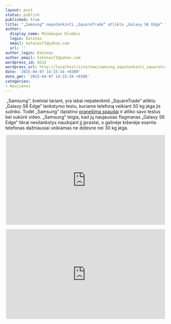 ```yaml
---
layout: post
status: publish
published: true
title: "„Samsung“ nepatenkinti „SquareTrade“ atliktu „Galaxy S6 Edge“ lankstymo testu"
author:
  display_name: Mindaugas Klumbis
  login: Katonas
  email: katonasf1@yahoo.com
  url: ''
author_login: Katonas
author_email: katonasf1@yahoo.com
wordpress_id: 8532
wordpress_url: http://localhost/site/new/samsung_nepatenkinti_squaretrade_atliktu_galaxy_s6_edge_lankstymo_testu/
date: '2015-04-07 14:15:34 +0300'
date_gmt: '2015-04-07 14:15:34 +0300'
categories:
- Naujienos
---
```

<p>
	&nbsp;&bdquo;Samsung&ldquo;, &scaron;velniai tariant, yra labai nepatenkinti &bdquo;SquareTrade&ldquo; atliktu &bdquo;Galaxy S6 Edge&ldquo; lankstymo testu, kuriame telefoną veikiant 50 kg jėga jis sulinko. Todėl &bdquo;Samsung&ldquo; i&scaron;platino <u><a href="http://global.samsungtomorrow.com/the-official-statement-on-the-smartphone-durability-test-result-conducted-by-squaretrade/">prane&scaron;imą spaudai</a></u> ir atliko savo testus bei sukūrė video. &bdquo;Samsung&ldquo; teigia, kad jų naujausias flagmanas &bdquo;Galaxy S6 Edge&ldquo; tikrai nesilankstys naudojant jį įprastai, o galinėje ki&scaron;enėje esantis telefonas dažniausiai veikiamas ne didesne nei 30 kg jėga.</p>
<p style="text-align: center;">
	<iframe allowfullscreen="" frameborder="0" height="281" src="https://www.youtube.com/embed/3Y7tPczbOec" width="500"></iframe></p>
<p style="text-align: center;">
	<iframe allowfullscreen="" frameborder="0" height="281" src="https://www.youtube.com/embed/eKburDQAolA" width="500"></iframe></p>
